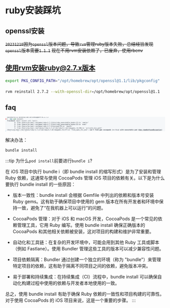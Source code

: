 # ruby安装踩坑

## openssl安装

~~`20231218`因为`openssl`版本问题，导致`rvm`管理ruby版本失败，总结经验发现`openssl`版本需要`1.1.1`~~
~~现在不用rvm安装依赖了，已废弃，使用rbenv~~

## 使用rvm安装ruby@2.7.x版本

```bash
export PKG_CONFIG_PATH="/opt/homebrew/opt/openssl@1.1/lib/pkgconfig"

rvm reinstall 2.7.2 --with-openssl-dir=/opt/homebrew/opt/openssl@1.1
```

## faq

![RN底层图](../../../../static/img/ruby_error.png)

解决办法：

```bash
bundle install
```

:::tip
为什么`pod install`前要进行`bundle i`?

在 iOS 项目中执行 bundle i（即 bundle install 的缩写形式）是为了安装和管理 Ruby 依赖，这通常与使用 CocoaPods 管理 iOS 项目的依赖有关。以下是为什么要执行 bundle install 的一些原因：

-   版本一致性：bundle install 会根据 Gemfile 中列出的依赖和版本号安装 Ruby gems。这有助于确保项目中使用的 gem 版本在所有开发者和环境中保持一致，避免了“在我机器上可以运行”的问题。

-   CocoaPods 管理：对于 iOS 和 macOS 开发，CocoaPods 是一个常见的依赖管理工具，它用 Ruby 编写。使用 bundle install 确保正确版本的 CocoaPods 和其他相关依赖被安装，这对项目的构建和维护非常重要。

-   自动化和工具链：在复杂的开发环境中，可能会用到其他 Ruby 工具或脚本（例如 Fastlane）。使用 Bundler 管理这些工具的版本可以减少兼容性问题。

-   项目依赖隔离：Bundler 通过创建一个独立的环境（称为 "bundle"）来管理特定项目的依赖，这有助于隔离不同项目之间的依赖，避免版本冲突。

-   易于部署和持续集成：在持续集成（CI）流程中，bundle install 可以确保自动化构建过程中使用的依赖与开发者本地使用的一致。

总之，使用 bundle install 有助于确保 Ruby 依赖的一致性和项目构建的可靠性。对于使用 CocoaPods 的 iOS 项目来说，这是一个重要的步骤。
:::
